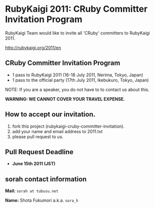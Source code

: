 # RubyKaigi 2011: CRuby Committer Invitation Program

RubyKaigi Team would like to invite all 'CRuby' committers to RubyKaigi 2011.

<http://rubykaigi.org/2011/en>

## CRuby Committer Invitation Program

* 1 pass to RubyKaigi 2011 (16-18 July 2011, Nerima, Tokyo, Japan)
* 1 pass to the official party (17th July 2011, Ikebukuro, Tokyo, Japan)

NOTE: If you are a speaker, you do not have to to contact us about this.

**WARNING: WE CANNOT COVER YOUR TRAVEL EXPENSE.**

## How to accept our invitation.

1. fork this project (rubykaigi-cruby-committer-invitation).
2. add your name and email address to 2011.txt
3. please pull request to us.

## Pull Request Deadline

* **June 15th 2011 (JST)**

## sorah contact information

__Mail:__ `sorah at tubusu.net`

__Name:__ Shota Fukumori a.k.a. `sora_h`



